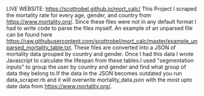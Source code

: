 LIVE WEBSITE: https://scottrobel.github.io/mort_calc/
This Project I scraped the mortality rate for every age, gender, and country from https://www.mortality.org/. Since these files were not in any default format I had to write code to parse the files myself. An example of an unparsed file can be found here https://raw.githubusercontent.com/scottrobel/mort_calc/master/example_unparsed_mortality_table.txt. These files are converted into a JSON of mortality data grouped by country and gender. Once I had this data I wrote Javascript to calculate the lifespan from these tables.I used "segmentation inputs" to group the user by country and gender and find what group of data they belong to.If the data in the JSON becomes outdated you run data_scraper.rb and it will overwrite mortality_data.json with the most upto date data from https://www.mortality.org/.
